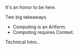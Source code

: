 It's an honor to be here.



Two big takeaways.
 - Computing is an Artform.
 - Computing requires Context.

Technical Intro...
